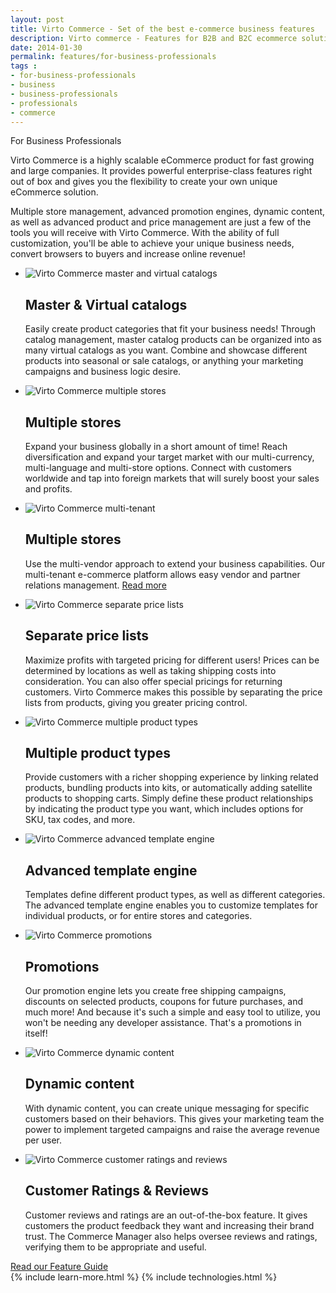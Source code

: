 ```yaml
---
layout: post
title: Virto Commerce - Set of the best e-commerce business features
description: Virto commerce - Features for B2B and B2C ecommerce solutions
date: 2014-01-30
permalink: features/for-business-professionals
tags : 
- for-business-professionals
- business
- business-professionals
- professionals
- commerce
---
```

<article role="main" class="main">
	<div class="for-business __responsive">
		<p class="head-title">For Business Professionals</p>
		<p class="text">Virto Commerce is a highly scalable eCommerce product for fast growing and large companies. It provides powerful enterprise-class features right out of box and gives you the flexibility to create your own unique eCommerce solution.</p>
		<p class="text">Multiple store management, advanced promotion engines, dynamic content, as well as advanced product and price management are just a few of the tools you will receive with Virto Commerce. With the ability of full customization, you'll be able to achieve your unique business needs, convert browsers to buyers and increase online revenue!</p>
		<div class="advantages">
			<ul class="list">
				<li class="list-item">
					<img alt="Virto Commerce master and virtual catalogs" src="/Content/images/business-features/1.png">
					<h1>Master &amp; Virtual catalogs</h1>
					<p>Easily create product categories that fit your business needs! Through catalog management, master catalog products can be organized into as many virtual catalogs as you want. Combine and showcase different products into seasonal or sale catalogs, or anything your marketing campaigns and business logic desire.</p>
				</li>
				<li class="list-item">
					<img alt="Virto Commerce multiple stores" src="/Content/images/business-features/2.png">
					<h1>Multiple stores</h1>
					<p>Expand your business globally in a short amount of time! Reach diversification and expand your target market with our multi-currency, multi-language and multi-store options. Connect with customers worldwide and tap into foreign markets that will surely boost your sales and profits.</p>
				</li>
				<li class="list-item">
					<img alt="Virto Commerce multi-tenant" src="/Content/images/business-features/multi-tenant.png">
					<h1>Multiple stores</h1>
					<p>Use the multi-vendor approach to extend your business capabilities.
Our multi-tenant e-commerce platform allows easy vendor and
partner relations management. <a class="link" href="/features/multi-tenant">Read more</a></p>
				</li>
				<li class="list-item">
					<img alt="Virto Commerce separate price lists" src="/Content/images/business-features/3.png">
					<h1>Separate price lists</h1>
					<p>Maximize profits with targeted pricing for different users! Prices can be determined by locations as well as taking shipping costs into consideration. You can also offer special pricings for returning customers. Virto Commerce makes this possible by separating the price lists from products, giving you greater pricing control.</p>
				</li>
				<li class="list-item">
					<img alt="Virto Commerce multiple product types" src="/Content/images/business-features/4.png">
					<h1>Multiple product types</h1>
					<p>Provide customers with a richer shopping experience by linking related products, bundling products into kits, or automatically adding satellite products to shopping carts. Simply define these product relationships by indicating the product type you want, which includes options for SKU, tax codes, and more.</p>
				</li>
				<li class="list-item">
					<img alt="Virto Commerce advanced template engine" src="/Content/images/business-features/5.png">
					<h1>Advanced template engine</h1>
					<p>Templates define different product types, as well as different categories. The advanced template engine enables you to customize templates for individual products, or for entire stores and categories.</p>
				</li>
				<li class="list-item">
					<img alt="Virto Commerce promotions" src="/Content/images/business-features/6.png">
					<h1>Promotions</h1>
					<p>Our promotion engine lets you create free shipping campaigns, discounts on selected products, coupons for future purchases, and much more! And because it's such a simple and easy tool to utilize, you won't be needing any developer assistance. That's a promotions in itself!</p>
				</li>
				<li class="list-item">
					<img alt="Virto Commerce dynamic content" src="/Content/images/business-features/7.png">
					<h1>Dynamic content</h1>
					<p>With dynamic content, you can create unique messaging for specific customers based on their behaviors. This gives your marketing team the power to implement targeted campaigns and raise the average revenue per user.</p>
				</li>
				<li class="list-item">
					<img alt="Virto Commerce customer ratings and reviews" src="/Content/images/business-features/8.png">
					<h1>Customer Ratings &amp; Reviews</h1>
					<p>Customer reviews and ratings are an out-of-the-box feature. It gives customers the product feedback they want and increasing their brand trust. The Commerce Manager also helps oversee reviews and ratings, verifying them to be appropriate and useful.</p>
				</li>
			</ul>
			<a class="link" href="/Files/Feature-Guide.pdf">Read our Feature Guide</a>
		</div>
	</div>
	{% include learn-more.html %}
	{% include technologies.html %}
</article>
